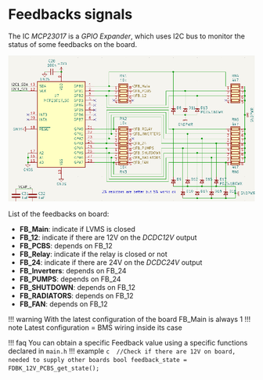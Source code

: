 # Feedbacks signals

The IC _MCP23017_ is a _GPIO Expander_, which uses I2C bus to monitor the status of some feedbacks on the board.

![mcp23017 feedbacks](../media/mcp23017%20feedbacks.png)

List of the feedbacks on board:

- __FB_Main__: indicate if LVMS is closed 
- __FB_12__: indicate if there are 12V on the _DCDC12V_ output
- __FB_PCBS__: depends on FB_12
- __FB_Relay__: indicate if the relay is closed or not
- __FB_24__: indicate if there are 24V on the _DCDC24V_ output
- __FB_Inverters__: depends on FB_24 
- __FB_PUMPS__: depends on FB_24
- __FB_SHUTDOWN__: depends on FB_12
- __FB_RADIATORS__: depends on FB_12
- __FB_FAN__: depends on FB_12

!!! warning
    With the latest configuration of the board FB_Main is always 1
    !!! note
        Latest configuration = BMS wiring inside its case

!!! faq
    You can obtain a specific Feedback value using a specific functions declared in `main.h`
    !!! example
        ```c 
        //Check if there are 12V on board, needed to supply other boards
        bool feedback_state = FDBK_12V_PCBS_get_state();
        ```
